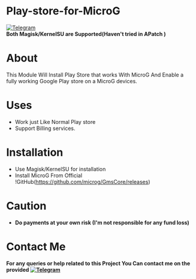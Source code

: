 # Play-store-for-MicroG
[![Telegram](https://img.shields.io/badge/Telegram-Me-blue)](https://t.me/microgply)  
**Both Magisk/KernelSU are Supported(Haven't tried in APatch )**
# About
This Module Will Install Play Store that works With MicroG And Enable a fully working Google Play store on a MicroG devices.
# Uses
- Work just Like Normal Play store
- Support Billing services.
# Installation
- Use Magisk/KernelSU for installation
- Install MicroG From Official !GitHub(https://github.com/microg/GmsCore/releases)
# Caution 
- **Do payments at your own risk (I'm not responsible for any fund loss)**
# Contact Me
**For any queries or help related to this Project You Can contact me on the provided [![Telegram](https://img.shields.io/badge/Telegram-Channel-blue)](https://t.me/microgply)**     